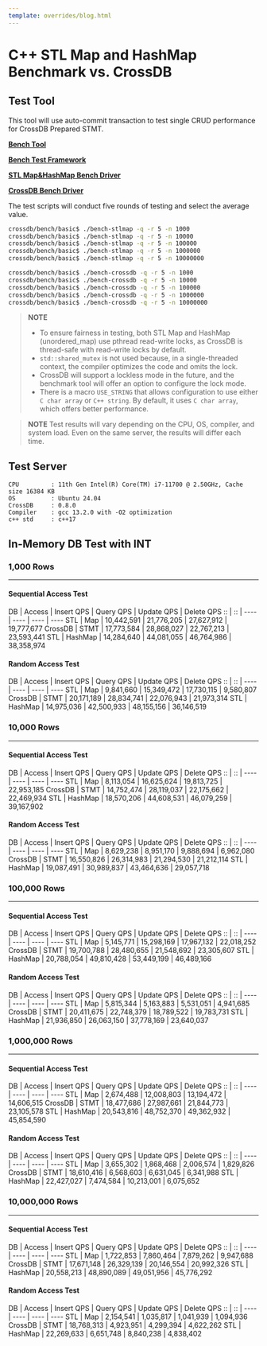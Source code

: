 ```yaml
---
template: overrides/blog.html
---
```


# C++ STL Map and HashMap Benchmark vs. CrossDB 

## Test Tool

This tool will use auto-commit transaction to test single CRUD performance for CrossDB Prepared STMT.

[**Bench Tool**](../../../get-started/bench/)

[**Bench Test Framework**](https://github.com/crossdb-org/crossdb/blob/main/bench/basic/bench.h)

[**STL Map&HashMap Bench Driver**](https://github.com/crossdb-org/crossdb/blob/main/bench/basic/bench-stlmap.cpp)

[**CrossDB Bench Driver**](https://github.com/crossdb-org/crossdb/blob/main/bench/basic/bench-crossdb.c)

The test scripts will conduct five rounds of testing and select the average value.

```bash
crossdb/bench/basic$ ./bench-stlmap -q -r 5 -n 1000
crossdb/bench/basic$ ./bench-stlmap -q -r 5 -n 10000
crossdb/bench/basic$ ./bench-stlmap -q -r 5 -n 100000
crossdb/bench/basic$ ./bench-stlmap -q -r 5 -n 1000000
crossdb/bench/basic$ ./bench-stlmap -q -r 5 -n 10000000
```

```bash
crossdb/bench/basic$ ./bench-crossdb -q -r 5 -n 1000
crossdb/bench/basic$ ./bench-crossdb -q -r 5 -n 10000
crossdb/bench/basic$ ./bench-crossdb -q -r 5 -n 100000
crossdb/bench/basic$ ./bench-crossdb -q -r 5 -n 1000000
crossdb/bench/basic$ ./bench-crossdb -q -r 5 -n 10000000
```

> **NOTE**
> - To ensure fairness in testing, both STL Map and HashMap (unordered_map) use pthread read-write locks, as CrossDB is thread-safe with read-write locks by default. 
> - `std::shared_mutex` is not used because, in a single-threaded context, the compiler optimizes the code and omits the lock.
> - CrossDB will support a lockless mode in the future, and the benchmark tool will offer an option to configure the lock mode.
> - There is a macro `USE_STRING` that allows configuration to use either `C char array` or `C++ string`. By default, it uses `C char array`, which offers better performance.

> **NOTE**
> Test results will vary depending on the CPU, OS, compiler, and system load. Even on the same server, the results will differ each time.

## Test Server
```
CPU			: 11th Gen Intel(R) Core(TM) i7-11700 @ 2.50GHz, Cache size 16384 KB
OS			: Ubuntu 24.04
CrossDB		: 0.8.0
Compiler 	: gcc 13.2.0 with -O2 optimization
c++ std		: c++17
```

<script src="https://cdn.jsdelivr.net/npm/chart.js"></script>


## In-Memory DB Test with INT

### 1,000 Rows
-------------------------------------------------------------------------------

#### Sequential Access Test

  DB      | Access   | Insert QPS | Query QPS  | Update QPS | Delete QPS
 ::       | ::       | ----       | ----       | ----       | ---- 
      STL |      Map | 10,442,591 | 21,776,205 | 27,627,912 | 19,777,677
  CrossDB |     STMT | 17,773,584 | 28,868,027 | 22,767,213 | 23,593,441
      STL |  HashMap | 14,284,640 | 44,081,055 | 46,764,986 | 38,358,974

<div>
  <canvas id="row1k-sqlseq"></canvas>
</div>

<script>
  ctx = document.getElementById('row1k-sqlseq');
  new Chart(ctx, {
    type: 'bar',
    data: {
      labels: ['Insert', 'Query', 'Update', 'Delete'],
      datasets: [
        {label: 'STL Map', data:[10442591, 21776205, 27627912, 19777677], borderWidth: 1, borderRadius: 10},
        {label: 'CrossDB STMT', data:[17773584, 28868027, 22767213, 23593441], borderWidth: 1, borderRadius: 10},
        {label: 'STL HashMap', data:[14284640, 44081055, 46764986, 38358974], borderWidth: 1, borderRadius: 10},
	  ]
    },
    options: {
      scales: {
        y: {
          beginAtZero: true
        }
      }
    }
  });
</script>

#### Random Access Test

  DB      | Access   | Insert QPS | Query QPS  | Update QPS | Delete QPS
 ::       | ::       | ----       | ----       | ----       | ---- 
      STL |      Map |  9,841,660 | 15,349,472 | 17,730,115 |  9,580,807
  CrossDB |     STMT | 20,171,189 | 28,834,741 | 22,076,943 | 21,973,314
      STL |  HashMap | 14,975,036 | 42,500,933 | 48,155,156 | 36,146,519

<div>
  <canvas id="row1k-sqlrand"></canvas>
</div>

<script>
  ctx = document.getElementById('row1k-sqlrand');
  new Chart(ctx, {
    type: 'bar',
    data: {
      labels: ['Insert', 'Query', 'Update', 'Delete'],
      datasets: [
        {label: 'STL Map', data:[9841660, 15349472, 17730115, 9580807], borderWidth: 1, borderRadius: 10},
        {label: 'CrossDB STMT', data:[20171189, 28834741, 22076943, 21973314], borderWidth: 1, borderRadius: 10},
        {label: 'STL HashMap', data:[14975036, 42500933, 48155156, 36146519], borderWidth: 1, borderRadius: 10},
	  ]
    },
    options: {
      scales: {
        y: {
          beginAtZero: true
        }
      }
    }
  });
</script>


### 10,000 Rows
-------------------------------------------------------------------------------

#### Sequential Access Test

  DB      | Access   | Insert QPS | Query QPS  | Update QPS | Delete QPS
 ::       | ::       | ----       | ----       | ----       | ---- 
      STL |      Map |  8,113,054 | 16,625,624 | 19,813,725 | 22,953,185
  CrossDB |     STMT | 14,752,474 | 28,119,037 | 22,175,662 | 22,469,934
      STL |  HashMap | 18,570,206 | 44,608,531 | 46,079,259 | 39,167,902

<div>
  <canvas id="row10k-sqlseq"></canvas>
</div>

<script>
  ctx = document.getElementById('row10k-sqlseq');
  new Chart(ctx, {
    type: 'bar',
    data: {
      labels: ['Insert', 'Query', 'Update', 'Delete'],
      datasets: [
        {label: 'STL Map', data:[8113054, 16625624, 19813725, 22953185], borderWidth: 1, borderRadius: 10},
        {label: 'CrossDB STMT', data:[14752474, 28119037, 22175662, 22469934], borderWidth: 1, borderRadius: 10},
        {label: 'STL HashMap', data:[18570206, 44608531, 46079259, 39167902], borderWidth: 1, borderRadius: 10},
	  ]
    },
    options: {
      scales: {
        y: {
          beginAtZero: true
        }
      }
    }
  });
</script>

#### Random Access Test

  DB      | Access   | Insert QPS | Query QPS  | Update QPS | Delete QPS
 ::       | ::       | ----       | ----       | ----       | ---- 
      STL |      Map |  8,629,238 |  8,951,170 |  9,888,694 |  6,962,080
  CrossDB |     STMT | 16,550,826 | 26,314,983 | 21,294,530 | 21,212,114
      STL |  HashMap | 19,087,491 | 30,989,837 | 43,464,636 | 29,057,718

<div>
  <canvas id="row10k-sqlrand"></canvas>
</div>

<script>
  ctx = document.getElementById('row10k-sqlrand');
  new Chart(ctx, {
    type: 'bar',
    data: {
      labels: ['Insert', 'Query', 'Update', 'Delete'],
      datasets: [
        {label: 'STL Map', data:[8629238, 8951170, 9888694, 6962080], borderWidth: 1, borderRadius: 10},
        {label: 'CrossDB STMT', data:[16550826, 26314983, 21294530, 21212114], borderWidth: 1, borderRadius: 10},
        {label: 'STL HashMap', data:[19087491, 30989837, 43464636, 29057718], borderWidth: 1, borderRadius: 10},
	  ]
    },
    options: {
      scales: {
        y: {
          beginAtZero: true
        }
      }
    }
  });
</script>


### 100,000 Rows
-------------------------------------------------------------------------------

#### Sequential Access Test

  DB      | Access   | Insert QPS | Query QPS  | Update QPS | Delete QPS
 ::       | ::       | ----       | ----       | ----       | ---- 
      STL |      Map |  5,145,771 | 15,298,169 | 17,967,132 | 22,018,252
  CrossDB |     STMT | 19,700,788 | 28,480,655 | 21,548,692 | 23,305,607
      STL |  HashMap | 20,788,054 | 49,810,428 | 53,449,199 | 46,489,166

<div>
  <canvas id="row100k-sqlseq"></canvas>
</div>

<script>
  ctx = document.getElementById('row100k-sqlseq');
  new Chart(ctx, {
    type: 'bar',
    data: {
      labels: ['Insert', 'Query', 'Update', 'Delete'],
      datasets: [
        {label: 'STL Map', data:[5145771, 15298169, 17967132, 22018252], borderWidth: 1, borderRadius: 10},
        {label: 'CrossDB STMT', data:[19700788, 28480655, 21548692, 23305607], borderWidth: 1, borderRadius: 10},
        {label: 'STL HashMap', data:[20788054, 49810428, 53449199, 46489166], borderWidth: 1, borderRadius: 10},
	  ]
    },
    options: {
      scales: {
        y: {
          beginAtZero: true
        }
      }
    }
  });
</script>

#### Random Access Test

  DB      | Access   | Insert QPS | Query QPS  | Update QPS | Delete QPS
 ::       | ::       | ----       | ----       | ----       | ---- 
      STL |      Map |  5,815,344 |  5,163,883 |  5,531,051 |  4,941,685
  CrossDB |     STMT | 20,411,675 | 22,748,379 | 18,789,522 | 19,783,731
      STL |  HashMap | 21,936,850 | 26,063,150 | 37,778,169 | 23,640,037

<div>
  <canvas id="row100k-sqlrand"></canvas>
</div>

<script>
  ctx = document.getElementById('row100k-sqlrand');
  new Chart(ctx, {
    type: 'bar',
    data: {
      labels: ['Insert', 'Query', 'Update', 'Delete'],
      datasets: [
        {label: 'STL Map', data:[5815344, 5163883, 5531051, 4941685], borderWidth: 1, borderRadius: 10},
        {label: 'CrossDB STMT', data:[20411675, 22748379, 18789522, 19783731], borderWidth: 1, borderRadius: 10},
        {label: 'STL HashMap', data:[21936850, 26063150, 37778169, 23640037], borderWidth: 1, borderRadius: 10},
	  ]
    },
    options: {
      scales: {
        y: {
          beginAtZero: true
        }
      }
    }
  });
</script>


### 1,000,000 Rows 
-------------------------------------------------------------------------------

#### Sequential Access Test

  DB      | Access   | Insert QPS | Query QPS  | Update QPS | Delete QPS
 ::       | ::       | ----       | ----       | ----       | ---- 
      STL |      Map |  2,674,488 | 12,008,803 | 13,194,472 | 14,606,515
  CrossDB |     STMT | 18,477,686 | 27,987,661 | 21,844,773 | 23,105,578
      STL |  HashMap | 20,543,816 | 48,752,370 | 49,362,932 | 45,854,590

<div>
  <canvas id="row1m-sqlseq"></canvas>
</div>

<script>
  ctx = document.getElementById('row1m-sqlseq');
  new Chart(ctx, {
    type: 'bar',
    data: {
      labels: ['Insert', 'Query', 'Update', 'Delete'],
      datasets: [
        {label: 'STL Map', data:[2674488, 12008803, 13194472, 14606515], borderWidth: 1, borderRadius: 10},
        {label: 'CrossDB STMT', data:[18477686, 27987661, 21844773, 23105578], borderWidth: 1, borderRadius: 10},
        {label: 'STL HashMap', data:[20543816, 48752370, 49362932, 45854590], borderWidth: 1, borderRadius: 10},
	  ]
    },
    options: {
      scales: {
        y: {
          beginAtZero: true
        }
      }
    }
  });
</script>

#### Random Access Test

  DB      | Access   | Insert QPS | Query QPS  | Update QPS | Delete QPS
 ::       | ::       | ----       | ----       | ----       | ---- 
      STL |      Map |  3,655,302 |  1,868,468 |  2,006,574 |  1,829,826
  CrossDB |     STMT | 18,610,416 |  6,568,603 |  6,631,045 |  6,341,988
      STL |  HashMap | 22,427,027 |  7,474,584 | 10,213,001 |  6,075,652

<div>
  <canvas id="row1m-sqlrand"></canvas>
</div>

<script>
  ctx = document.getElementById('row1m-sqlrand');
  new Chart(ctx, {
    type: 'bar',
    data: {
      labels: ['Insert', 'Query', 'Update', 'Delete'],
      datasets: [
        {label: 'STL Map', data:[3655302, 1868468, 2006574, 1829826], borderWidth: 1, borderRadius: 10},
        {label: 'CrossDB STMT', data:[18610416, 6568603, 6631045, 6341988], borderWidth: 1, borderRadius: 10},
        {label: 'STL HashMap', data:[22427027, 7474584, 10213001, 6075652], borderWidth: 1, borderRadius: 10},
	  ]
    },
    options: {
      scales: {
        y: {
          beginAtZero: true
        }
      }
    }
  });
</script>


### 10,000,000 Rows 
-------------------------------------------------------------------------------

#### Sequential Access Test

  DB      | Access   | Insert QPS | Query QPS  | Update QPS | Delete QPS
 ::       | ::       | ----       | ----       | ----       | ---- 
      STL |      Map |  1,722,853 |  7,860,464 |  7,879,262 |  9,947,688
  CrossDB |     STMT | 17,671,148 | 26,329,139 | 20,146,554 | 20,992,326
      STL |  HashMap | 20,558,213 | 48,890,089 | 49,051,956 | 45,776,292

<div>
  <canvas id="row10m-sqlseq"></canvas>
</div>

<script>
  ctx = document.getElementById('row10m-sqlseq');
  new Chart(ctx, {
    type: 'bar',
    data: {
      labels: ['Insert', 'Query', 'Update', 'Delete'],
      datasets: [
        {label: 'STL Map', data:[1722853, 7860464, 7879262, 9947688], borderWidth: 1, borderRadius: 10},
        {label: 'CrossDB STMT', data:[17671148, 26329139, 20146554, 20992326], borderWidth: 1, borderRadius: 10},
        {label: 'STL HashMap', data:[20558213, 48890089, 49051956, 45776292], borderWidth: 1, borderRadius: 10},
	  ]
    },
    options: {
      scales: {
        y: {
          beginAtZero: true
        }
      }
    }
  });
</script>

#### Random Access Test

  DB      | Access   | Insert QPS | Query QPS  | Update QPS | Delete QPS
 ::       | ::       | ----       | ----       | ----       | ---- 
      STL |      Map |  2,154,541 |  1,035,817 |  1,041,939 |  1,094,936
  CrossDB |     STMT | 18,768,313 |  4,923,951 |  4,299,394 |  4,622,262
      STL |  HashMap | 22,269,633 |  6,651,748 |  8,840,238 |  4,838,402

<div>
  <canvas id="row10m-sqlrand"></canvas>
</div>

<script>
  ctx = document.getElementById('row10m-sqlrand');
  new Chart(ctx, {
    type: 'bar',
    data: {
      labels: ['Insert', 'Query', 'Update', 'Delete'],
      datasets: [
        {label: 'STL Map', data:[2154541, 1035817, 1041939, 1094936], borderWidth: 1, borderRadius: 10},
        {label: 'CrossDB STMT', data:[18768313, 4923951, 4299394, 4622262], borderWidth: 1, borderRadius: 10},
        {label: 'STL HashMap', data:[22269633, 6651748, 8840238, 4838402], borderWidth: 1, borderRadius: 10},
	  ]
    },
    options: {
      scales: {
        y: {
          beginAtZero: true
        }
      }
    }
  });
</script>
